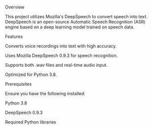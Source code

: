 Overview

This project utilizes Mozilla's DeepSpeech to convert speech into text. DeepSpeech is an open-source Automatic Speech Recognition (ASR) engine based on a deep learning model trained on speech data.

Features

Converts voice recordings into text with high accuracy.

Uses Mozilla DeepSpeech 0.9.3 for speech recognition.

Supports both .wav files and real-time audio input.

Optimized for Python 3.8.

Prerequisites

Ensure you have the following installed:

Python 3.8

DeepSpeech 0.9.3

Required Python libraries
